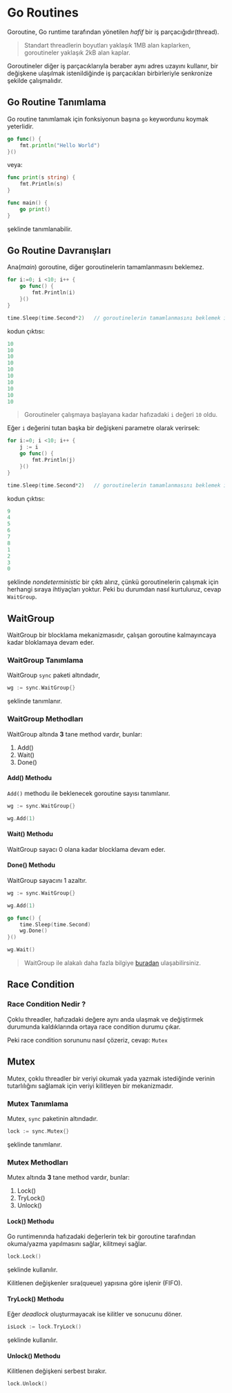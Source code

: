 # Go Routines

Goroutine, Go runtime tarafından yönetilen *hafif* bir iş parçacığıdır(thread).

> Standart threadlerin boyutları yaklaşık 1MB alan kaplarken, goroutineler yaklaşık 2kB alan kaplar. 

Goroutineler diğer iş parçacıklarıyla beraber aynı adres uzayını kullanır, bir değişkene ulaşılmak istenildiğinde iş parçacıkları birbirleriyle senkronize şekilde çalışmalıdır.

## Go Routine Tanımlama

Go routine tanımlamak için fonksiyonun başına `go` keywordunu koymak yeterlidir.

```go
go func() {
    fmt.println("Hello World")
}()
```

veya:

```go
func print(s string) {
    fmt.Println(s)
}

func main() {
    go print()
}
```

şeklinde tanımlanabilir.

## Go Routine Davranışları

Ana(*main*) goroutine, diğer goroutinelerin tamamlanmasını beklemez.

```go
for i:=0; i <10; i++ {
    go func() {
        fmt.Println(i)
    }()
}

time.Sleep(time.Second*2)   // goroutinelerin tamamlanmasını beklemek için
```

kodun çıktısı:

```go
10
10
10
10
10
10
10
10
10
10
```

> Goroutineler çalışmaya başlayana kadar hafızadaki `i` değeri `10` oldu.

Eğer `i` değerini tutan başka bir değişkeni parametre olarak verirsek:

```go
for i:=0; i <10; i++ {
    j := i
    go func() {
        fmt.Println(j)
    }()
}

time.Sleep(time.Second*2)   // goroutinelerin tamamlanmasını beklemek için
```

kodun çıktısı:

```go
9
4
5
6
7
8
1
2
3
0
```

şeklinde *nondeterministic* bir çıktı alırız, çünkü goroutinelerin çalışmak için herhangi sıraya ihtiyaçları yoktur.
Peki bu durumdan nasıl kurtuluruz, cevap `WaitGroup`.

## WaitGroup

WaitGroup bir blocklama mekanizmasıdır, çalışan goroutine kalmayıncaya kadar bloklamaya devam eder.


### WaitGroup Tanımlama

WaitGroup `sync` paketi altındadır,

```go
wg := sync.WaitGroup{}
```

şeklinde tanımlanır.

### WaitGroup Methodları

WaitGroup altında <b>3</b> tane method vardır, bunlar:

1. Add()
2. Wait()
3. Done()

#### Add() Methodu

`Add()` methodu ile beklenecek goroutine sayısı tanımlanır.

```go
wg := sync.WaitGroup{}

wg.Add(1)
```

#### Wait() Methodu

WaitGroup sayacı 0 olana kadar blocklama devam eder.

#### Done() Methodu

WaitGroup sayacını 1 azaltır.

```go
wg := sync.WaitGroup{}

wg.Add(1)

go func() {
    time.Sleep(time.Second)
    wg.Done()
}()

wg.Wait()
```

> WaitGroup ile alakalı daha fazla bilgiye [buradan](https://pkg.go.dev/sync#WaitGroup) ulaşabilirsiniz.

## Race Condition

### Race Condition Nedir ?

Çoklu threadler, hafızadaki değere aynı anda ulaşmak ve değiştirmek durumunda kaldıklarında ortaya race condition durumu çıkar.

Peki race condition sorununu nasıl çözeriz, cevap: `Mutex`

## Mutex

Mutex, çoklu threadler bir veriyi okumak yada yazmak istediğinde verinin tutarlılığını sağlamak için veriyi kilitleyen bir mekanizmadır.

### Mutex Tanımlama

Mutex, `sync` paketinin altındadır.

```go
lock := sync.Mutex{}
```

şeklinde tanımlanır.

### Mutex Methodları

Mutex altında <b>3</b> tane method vardır, bunlar:

1. Lock()
2. TryLock()
3. Unlock()

#### Lock() Methodu

Go runtimenında hafızadaki değerlerin tek bir goroutine tarafından okuma/yazma yapılmasını sağlar, kilitmeyi sağlar.

```go
lock.Lock()
```

şeklinde kullanılır.

Kilitlenen değişkenler sıra(queue) yapısına göre işlenir (FIFO).

#### TryLock() Methodu

Eğer *deadlock* oluşturmayacak ise kilitler ve sonucunu döner.

```go
isLock := lock.TryLock()
```

şeklinde kullanılır.

#### Unlock() Methodu

Kilitlenen değişkeni serbest bırakır.

```go
lock.Unlock()
```